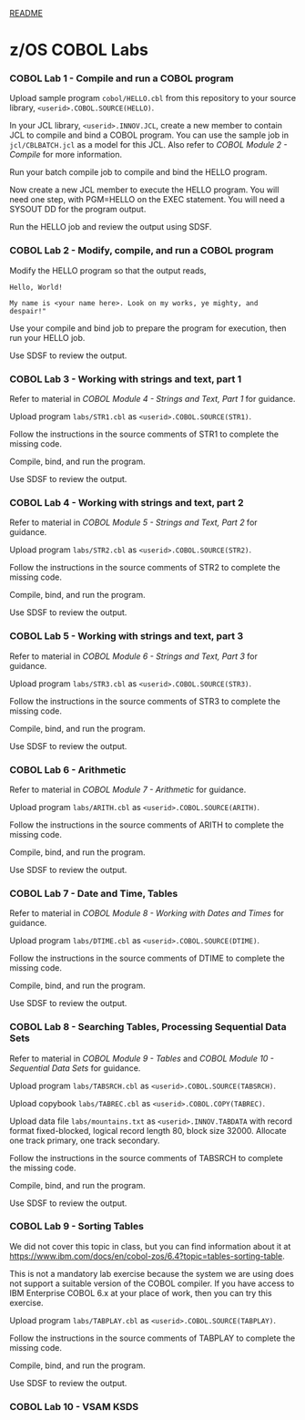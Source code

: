 [README](../README.md) 

# z/OS COBOL Labs 

### COBOL Lab 1 - Compile and run a COBOL program 

Upload sample program ```cobol/HELLO.cbl``` from this repository to your source library, ```<userid>.COBOL.SOURCE(HELLO)```.

In your JCL library, ```<userid>.INNOV.JCL```, create a new member to contain JCL to compile and bind a COBOL program. You can use the sample job in ```jcl/CBLBATCH.jcl``` as a model for this JCL. Also refer to _COBOL Module 2 - Compile_ for more information.

Run your batch compile job to compile and bind the HELLO program. 

Now create a new JCL member to execute the HELLO program. You will need one step, with PGM=HELLO on the EXEC statement. You will need a SYSOUT DD for the program output. 

Run the HELLO job and review the output using SDSF. 



### COBOL Lab 2 - Modify, compile, and run a COBOL program

Modify the HELLO program so that the output reads, 

```Hello, World!``` 

```My name is <your name here>. Look on my works, ye mighty, and despair!"```

Use your compile and bind job to prepare the program for execution, then run your HELLO job. 

Use SDSF to review the output.	



### COBOL Lab 3 - Working with strings and text, part 1

Refer to material in _COBOL Module 4 - Strings and Text, Part 1_ for guidance.

Upload program ```labs/STR1.cbl``` as ```<userid>.COBOL.SOURCE(STR1)```. 

Follow the instructions in the source comments of STR1 to complete the missing code. 

Compile, bind, and run the program.

Use SDSF to review the output. 



### COBOL Lab 4 - Working with strings and text, part 2

Refer to material in _COBOL Module 5 - Strings and Text, Part 2_ for guidance.

Upload program ```labs/STR2.cbl``` as ```<userid>.COBOL.SOURCE(STR2)```. 

Follow the instructions in the source comments of STR2 to complete the missing code. 

Compile, bind, and run the program.

Use SDSF to review the output. 



### COBOL Lab 5 - Working with strings and text, part 3

Refer to material in _COBOL Module 6 - Strings and Text, Part 3_ for guidance.

Upload program ```labs/STR3.cbl``` as ```<userid>.COBOL.SOURCE(STR3)```. 

Follow the instructions in the source comments of STR3 to complete the missing code. 

Compile, bind, and run the program.

Use SDSF to review the output.



### COBOL Lab 6 - Arithmetic

Refer to material in _COBOL Module 7 - Arithmetic_ for guidance.

Upload program ```labs/ARITH.cbl``` as ```<userid>.COBOL.SOURCE(ARITH)```.

Follow the instructions in the source comments of ARITH to complete the missing code. 

Compile, bind, and run the program.

Use SDSF to review the output.



### COBOL Lab 7 - Date and Time, Tables

Refer to material in _COBOL Module 8 - Working with Dates and Times_ for guidance.

Upload program ```labs/DTIME.cbl``` as ```<userid>.COBOL.SOURCE(DTIME)```.

Follow the instructions in the source comments of DTIME to complete the missing code. 

Compile, bind, and run the program.

Use SDSF to review the output.


### COBOL Lab 8 - Searching Tables, Processing Sequential Data Sets 

Refer to material in _COBOL Module 9 - Tables_ and _COBOL Module 10 - Sequential Data Sets_ for guidance. 

Upload program ```labs/TABSRCH.cbl``` as ```<userid>.COBOL.SOURCE(TABSRCH)```. 

Upload copybook ```labs/TABREC.cbl``` as ```<userid>.COBOL.COPY(TABREC)```.

Upload data file ```labs/mountains.txt``` as ```<userid>.INNOV.TABDATA``` with record format fixed-blocked, logical record length 80, block size 32000. Allocate one track primary, one track secondary. 	

Follow the instructions in the source comments of TABSRCH to complete the missing code. 

Compile, bind, and run the program.

Use SDSF to review the output.


### COBOL Lab 9 - Sorting Tables 

We did not cover this topic in class, but you can find information about it at https://www.ibm.com/docs/en/cobol-zos/6.4?topic=tables-sorting-table. 

This is not a mandatory lab exercise because the system we are using does not support a suitable version of the COBOL compiler. If you have access to IBM Enterprise COBOL 6.x at your place of work, then you can try this exercise. 

Upload program ```labs/TABPLAY.cbl``` as ```<userid>.COBOL.SOURCE(TABPLAY)```. 

Follow the instructions in the source comments of TABPLAY to complete the missing code. 

Compile, bind, and run the program.

Use SDSF to review the output.


### COBOL Lab 10 - VSAM KSDS 



